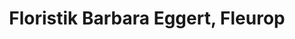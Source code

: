 ---
title: "Floristik Barbara Eggert, Fleurop"
url: /duesseldorf/floristik-barbara-eggert-fleurop/
shop: Blumen
---
